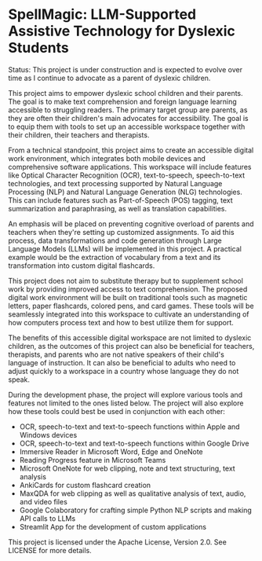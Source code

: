 # SpellMagic: LLM-Supported Assistive Technology for Dyslexic Students

Status: This project is under construction and is expected to evolve over time as I continue to advocate as a parent of dyslexic children.

This project aims to empower dyslexic school children and their parents. The goal is to make text comprehension and foreign language learning accessible to struggling readers. The primary target group are parents, as they are often their children's main advocates for accessibility. The goal is to equip them with tools to set up an accessible workspace together with their children, their teachers and therapists.

From a technical standpoint, this project aims to create an accessible digital work environment, which integrates both mobile devices and comprehensive software applications. This workspace will include features like Optical Character Recognition (OCR), text-to-speech, speech-to-text technologies, and text processing supported by Natural Language Processing (NLP) and Natural Language Generation (NLG) technologies. This can include features such as Part-of-Speech (POS) tagging, text summarization and paraphrasing, as well as translation capabilities.

An emphasis will be placed on preventing cognitive overload of parents and teachers when they're setting up customized assignments. To aid this process, data transformations and code generation through Large Language Models (LLMs) will be implemented in this project. A practical example would be the extraction of vocabulary from a text and its transformation into custom digital flashcards.

This project does not aim to substitute therapy but to supplement school work by providing improved access to text comprehension. The proposed digital work environment will be built on traditional tools such as magnetic letters, paper flashcards, colored pens, and card games. These tools will be seamlessly integrated into this workspace to cultivate an understanding of how computers process text and how to best utilize them for support.

The benefits of this accessible digital workspace are not limited to dyslexic children, as the outcomes of this project can also be beneficial for teachers, therapists, and parents who are not native speakers of their child's language of instruction. It can also be beneficial to adults who need to adjust quickly to a workspace in a country whose language they do not speak.

During the development phase, the project will explore various tools and features not limited to the ones listed below. The project will also explore how these tools could best be used in conjunction with each other:

* OCR, speech-to-text and text-to-speech functions within Apple and Windows devices
* OCR, speech-to-text and text-to-speech functions within Google Drive
* Immersive Reader in Microsoft Word, Edge and OneNote
* Reading Progress feature in Microsoft Teams
* Microsoft OneNote for web clipping, note and text structuring, text analysis
* AnkiCards for custom flashcard creation
* MaxQDA for web clipping as well as qualitative analysis of text, audio, and video files
* Google Colaboratory for crafting simple Python NLP scripts and making API calls to LLMs
* Streamlit App for the development of custom applications


This project is licensed under the Apache License, Version 2.0. See LICENSE for more details.

